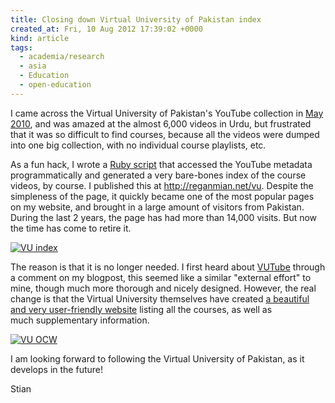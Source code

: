 ```yaml
---
title: Closing down Virtual University of Pakistan index
created_at: Fri, 10 Aug 2012 17:39:02 +0000
kind: article
tags:
  - academia/research
  - asia
  - Education
  - open-education
---
```


I came across the Virtual University of Pakistan's YouTube collection in
[May
2010](http://reganmian.net/blog/2010/05/21/the-virtual-university-of-pakistan-has-6000-hours-of-video-lectures-on-youtube/),
and was amazed at the almost 6,000 videos in Urdu, but frustrated that
it was so difficult to find courses, because all the videos were dumped
into one big collection, with no individual course playlists, etc.

As a fun hack, I wrote a [Ruby
script](http://reganmian.net/blog/2010/05/21/the-virtual-university-of-pakistan-has-6000-hours-of-video-lectures-on-youtube/) that
accessed the YouTube metadata programmatically and generated a very
bare-bones index of the course videos, by course. I published this at
http://reganmian.net/vu. Despite the simpleness of the page, it quickly
became one of the most popular pages on my website, and brought in a
large amount of visitors from Pakistan. During the last 2 years, the
page has had more than 14,000 visits. But now the time has come to
retire it.

[![](http://reganmian.net/blog/wp-content/uploads/2012/08/VU-index.png "VU index")](http://reganmian.net/blog/wp-content/uploads/2012/08/VU-index.png)

The reason is that it is no longer needed. I first heard about
[VUTube](http://www.vutube.edu.pk/) through a comment on my blogpost,
this seemed like a similar "external effort" to mine, though much more
thorough and nicely designed. However, the real change is that the
Virtual University themselves have created [a beautiful and very
user-friendly website](http://http://ocw.vu.edu.pk/) listing all the
courses, as well as much supplementary information.

[![](http://reganmian.net/blog/wp-content/uploads/2012/08/VU-OCW.png "VU OCW")](http://ocw.vu.edu.pk/)

I am looking forward to following the Virtual University of Pakistan, as
it develops in the future!

Stian
